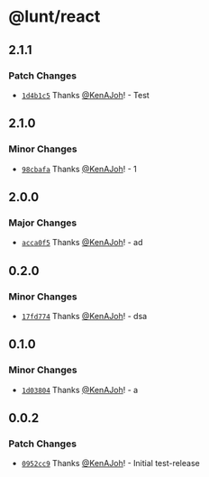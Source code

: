 # @lunt/react

## 2.1.1

### Patch Changes

- [`1d4b1c5`](https://github.com/KenAJoh/LuntUi/commit/1d4b1c5a1fec9e1a03731ad30611fbffe46a1ccf) Thanks [@KenAJoh](https://github.com/KenAJoh)! - Test

## 2.1.0

### Minor Changes

- [`98cbafa`](https://github.com/KenAJoh/LuntUi/commit/98cbafa150ef2d0b1877cefd3fb513055637319f) Thanks [@KenAJoh](https://github.com/KenAJoh)! - 1

## 2.0.0

### Major Changes

- [`acca0f5`](https://github.com/KenAJoh/LuntUi/commit/acca0f58498cb4ca8357226ce7e945a41ec8608d) Thanks [@KenAJoh](https://github.com/KenAJoh)! - ad

## 0.2.0

### Minor Changes

- [`17fd774`](https://github.com/KenAJoh/LuntUi/commit/17fd7742fb8d7a7892fd32d7865ded1d8e6f262c) Thanks [@KenAJoh](https://github.com/KenAJoh)! - dsa

## 0.1.0

### Minor Changes

- [`1d03804`](https://github.com/KenAJoh/LuntUi/commit/1d0380410c59c708e60153cbfccbb519f57a4972) Thanks [@KenAJoh](https://github.com/KenAJoh)! - a

## 0.0.2

### Patch Changes

- [`0952cc9`](https://github.com/KenAJoh/LuntUi/commit/0952cc9fc32a8780d9c6831a2a52822c0aa99e58) Thanks [@KenAJoh](https://github.com/KenAJoh)! - Initial test-release
